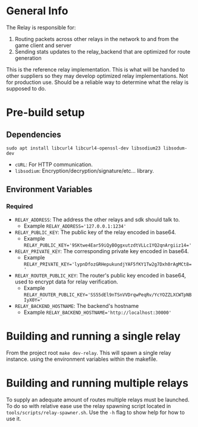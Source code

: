 # General Info

The Relay is responsible for:

1. Routing packets across other relays in the network to and from the game client and server
2. Sending stats updates to the relay_backend that are optimized for route generation

This is the reference relay implementation. This is what will be handed to other suppliers so they may develop optimized relay implementations. Not for production use. Should be a reliable way to determine what the relay is supposed to do.

# Pre-build setup

## Dependencies

`sudo apt install libcurl4 libcurl4-openssl-dev libsodium23 libsodum-dev`

- `cURL`: For HTTP communication.
- `libsodium`: Encryption/decryption/signature/etc... library.

## Environment Variables

### Required

- `RELAY_ADDRESS`: The address the other relays and sdk should talk to.
  - Example `RELAY_ADDRESS='127.0.0.1:1234'`
- `RELAY_PUBLIC_KEY`: The public key of the relay encoded in base64.
  - Example `RELAY_PUBLIC_KEY='9SKtwe4Ear59iQyBOggxutzdtVLLc1YQ2qnArgiiz14='`
- `RELAY_PRIVATE_KEY`: The corresponding private key encoded in base64.
  - Example `RELAY_PRIVATE_KEY='lypnDfozGRHepukundjYAF5fKY1Tw2g7Dxh0rAgMCt8='`
- `RELAY_ROUTER_PUBLIC_KEY`: The router's public key encoded in base64, used to encrypt data for relay verification.
  - Example `RELAY_ROUTER_PUBLIC_KEY='SS55dEl9nTSnVVDrqwPeqRv/YcYOZZLXCWTpNBIyX0Y='`
- `RELAY_BACKEND_HOSTNAME`: The backend's hostname
   - Example `RELAY_BACKEND_HOSTNAME='http://localhost:30000'`

# Building and running a single relay

From the project root `make dev-relay`. This will spawn a single relay instance. using the environment variables within the makefile.

# Building and running multiple relays

To supply an adequate amount of routes multiple relays must be launched. To do so with relative ease use the relay spawning script located in `tools/scripts/relay-spawner.sh`. Use the `-h` flag to show help for how to use it.
